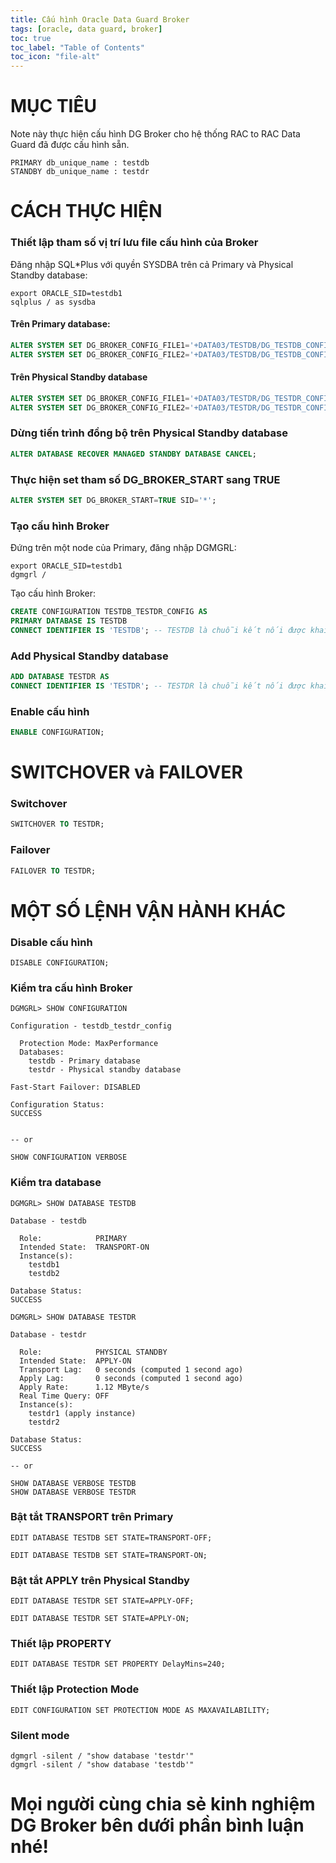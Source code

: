 ```yaml
---
title: Cấu hình Oracle Data Guard Broker
tags: [oracle, data guard, broker]
toc: true
toc_label: "Table of Contents"
toc_icon: "file-alt"
---
```


# MỤC TIÊU 
Note này thực hiện cấu hình DG Broker cho hệ thống RAC to RAC Data Guard đã được cấu hình sẵn.
```
PRIMARY db_unique_name : testdb
STANDBY db_unique_name : testdr
```
# CÁCH THỰC HIỆN
### Thiết lập tham số vị trí lưu file cấu hình của Broker
Đăng nhập SQL\*Plus với quyền SYSDBA trên cả Primary và Physical Standby database:
```
export ORACLE_SID=testdb1
sqlplus / as sysdba
```
#### Trên Primary database:
```sql
ALTER SYSTEM SET DG_BROKER_CONFIG_FILE1='+DATA03/TESTDB/DG_TESTDB_CONFIG1.DAT' SID='*';
ALTER SYSTEM SET DG_BROKER_CONFIG_FILE2='+DATA03/TESTDB/DG_TESTDB_CONFIG2.DAT' SID='*';
```
#### Trên Physical Standby database
```sql
ALTER SYSTEM SET DG_BROKER_CONFIG_FILE1='+DATA03/TESTDR/DG_TESTDR_CONFIG1.DAT' SID='*';
ALTER SYSTEM SET DG_BROKER_CONFIG_FILE2='+DATA03/TESTDR/DG_TESTDR_CONFIG2.DAT' SID='*';
```
### Dừng tiến trình đồng bộ trên Physical Standby database
```sql
ALTER DATABASE RECOVER MANAGED STANDBY DATABASE CANCEL;
```
### Thực hiện set tham số DG_BROKER_START sang TRUE
```sql
ALTER SYSTEM SET DG_BROKER_START=TRUE SID='*';
```
### Tạo cấu hình Broker
Đứng trên một node của Primary, đăng nhập DGMGRL:
```
export ORACLE_SID=testdb1
dgmgrl /
```
Tạo cấu hình Broker:
```sql
CREATE CONFIGURATION TESTDB_TESTDR_CONFIG AS
PRIMARY DATABASE IS TESTDB
CONNECT IDENTIFIER IS 'TESTDB'; -- TESTDB là chuỗi kết nối được khai báo trong file $ORACLE_HOME/network/admin/tnsnames.ora
```
### Add Physical Standby database
```sql
ADD DATABASE TESTDR AS
CONNECT IDENTIFIER IS 'TESTDR'; -- TESTDR là chuỗi kết nối được khai báo trong file $ORACLE_HOME/network/admin/tnsnames.ora
```
### Enable cấu hình
```sql
ENABLE CONFIGURATION;
```
# SWITCHOVER và FAILOVER
### Switchover
```sql
SWITCHOVER TO TESTDR;
```
### Failover
```sql
FAILOVER TO TESTDR;
```
# MỘT SỐ LỆNH VẬN HÀNH KHÁC
### Disable cấu hình
```
DISABLE CONFIGURATION;
```
### Kiểm tra cấu hình Broker
```
DGMGRL> SHOW CONFIGURATION

Configuration - testdb_testdr_config

  Protection Mode: MaxPerformance
  Databases:
    testdb - Primary database
    testdr - Physical standby database

Fast-Start Failover: DISABLED

Configuration Status:
SUCCESS


-- or

SHOW CONFIGURATION VERBOSE
```
### Kiểm tra database
```
DGMGRL> SHOW DATABASE TESTDB

Database - testdb

  Role:            PRIMARY
  Intended State:  TRANSPORT-ON
  Instance(s):
    testdb1
    testdb2

Database Status:
SUCCESS

DGMGRL> SHOW DATABASE TESTDR

Database - testdr

  Role:            PHYSICAL STANDBY
  Intended State:  APPLY-ON
  Transport Lag:   0 seconds (computed 1 second ago)
  Apply Lag:       0 seconds (computed 1 second ago)
  Apply Rate:      1.12 MByte/s
  Real Time Query: OFF
  Instance(s):
    testdr1 (apply instance)
    testdr2

Database Status:
SUCCESS

-- or

SHOW DATABASE VERBOSE TESTDB
SHOW DATABASE VERBOSE TESTDR
```
### Bật tắt TRANSPORT trên Primary
```
EDIT DATABASE TESTDB SET STATE=TRANSPORT-OFF;

EDIT DATABASE TESTDB SET STATE=TRANSPORT-ON;
```
### Bật tắt APPLY trên Physical Standby
```
EDIT DATABASE TESTDR SET STATE=APPLY-OFF;

EDIT DATABASE TESTDR SET STATE=APPLY-ON;
```
### Thiết lập PROPERTY
```
EDIT DATABASE TESTDR SET PROPERTY DelayMins=240;
```
### Thiết lập Protection Mode
```
EDIT CONFIGURATION SET PROTECTION MODE AS MAXAVAILABILITY;
```
### Silent mode
```
dgmgrl -silent / "show database 'testdr'"
dgmgrl -silent / "show database 'testdb'"
```
# Mọi người cùng chia sẻ kinh nghiệm DG Broker bên dưới phần bình luận nhé!